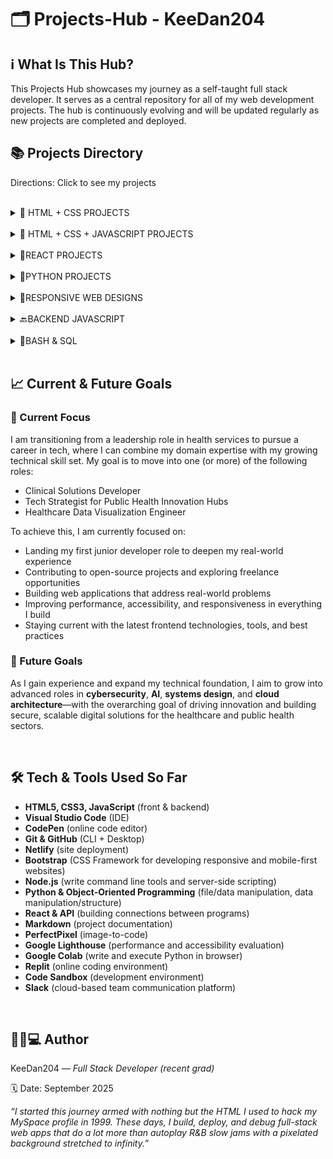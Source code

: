 # 🗂️ Projects-Hub - KeeDan204

<h2>ℹ️ What Is This Hub?</h2>
This Projects Hub showcases my journey as a self-taught full stack developer. It serves as a central repository for all of my web development projects. The hub is continuously evolving and will be updated regularly as new projects are completed and deployed.
<br>

<h2>📚 Projects Directory</h2>
<p>Directions: Click to see my projects</p>
<br>
<details>
  <summary>🎨 HTML + CSS PROJECTS</summary>
  <br>
  <table>
    <thead>
      <tr>
        <th>Project</th>
        <th>Preview</th>
        <th>Links</th>
      </tr>
    </thead>
    <tbody>
      <tr>
        <td><bold>1. freeCodeCamp Projects</bold></td>
        <td><img src="https://github.com/keedan204/keedan204/blob/main/Screenshot%202025-08-20%20215730.jpg" width="180" height="120" /></td>
        <td><a href="https://www.freecodecamp.org/learn/full-stack-developer/">🌐</a> | <a href="https://www.freecodecamp.org/learn/full-stack-developer/">💻</a></td>
      </tr>
      <tr>
        <td>» Build A Cat Photo App</td>
        <td><img src="https://github.com/keedan204/Build-A-Cat-Photo-App/blob/main/Screenshot%202025-08-20%20210334.jpg?raw=true" width="180" height="120" /></td>
        <td><a href="https://build-a-cat-photo-app.netlify.app/">🌐</a> | <a href="https://github.com/keedan204/Build-A-Cat-Photo-App/blob/main/index.html">💻</a></td>
      </tr>
      <tr>
        <td>» Build A Cat Blog Page</td>
        <td><img src="https://github.com/keedan204/Build-A-Cat-Blog-Page/blob/main/Screenshot%202025-08-20%20215047.jpg" width="180" height="120" /></td>
        <td><a href="https://build-a-cat-blog-page.netlify.app/">🌐</a> | <a href="https://github.com/keedan204/Build-A-Cat-Blog-Page/blob/main/index.html">💻</a></td>
      </tr>
      <tr>
        <td>» Build A Hotel Feedback Form</td>
       <td><img src="https://github.com/keedan204/Build-A-Hotel-Feeback-Form/blob/main/Screenshot%202025-08-20%20215410.jpg" width="180" height="120" /></td>
        <td><a href="https://build-a-hotel-feedback-form.netlify.app/">🌐</a> | <a href="https://github.com/keedan204/Build-A-Hotel-Feeback-Form/blob/main/index.html">💻</a></td>
      </tr>
      <tr>
        <td>» Design A Cafe Menu</td>
    <td><img src="https://github.com/keedan204/keedan204/blob/main/Screenshot%202025-08-20%20221737.jpg" width="180" height="120" /></td>
        <td><a href="https://design-a-cafe-menu.netlify.app/">🌐</a> | <a href="https://github.com/keedan204/Design-A-Cafe-Menu/blob/main/index.html">💻</a></td>
      </tr>
        <tr>
        <td>» Design a Greeting Card</td>
           <td><img src="https://github.com/keedan204/keedan204/blob/main/Screenshot%202025-08-20%20221807.jpg" width="180" height="120" /></td>
        <td><a href="https://design-a-greeting-card.netlify.app/">🌐</a> | <a href="https://github.com/keedan204/Design-A-Greeting-Card/blob/main/index.html">💻</a></td>
      </tr>
       <tr>
        <td>» Build a Set of Colored Markers</td>
             <td><img src="https://github.com/keedan204/keedan204/blob/main/Screenshot%202025-08-20%20221833.jpg" width="180" height="120" /></td>
        <td><a href="https://build-a-set-of-colored-markers.netlify.app/">🌐</a> | <a href="https://github.com/keedan204/Build-A-Set-of-Colored-Markers/blob/main/index.html">💻</a></td>
      </tr>
       <tr>
        <td>» Design a Registration Form</td>
         <td><img src="https://github.com/keedan204/keedan204/blob/main/Screenshot%202025-08-20%20233824.jpg" width="180" height="120" /></td>
        <td><a href="https://design-a-registration-form.netlify.app/">🌐</a> | <a href="https://github.com/keedan204/Design-a-Registration-Form/blob/main/index.html">💻</a></td>
      </tr>
      <tr>
        <td>» Build a Rothko Painting</td>
         <td><img src="https://github.com/keedan204/keedan204/blob/main/Screenshot%202025-08-20%20235354.jpg" width="180" height="120" /></td>
        <td><a href="https://build-a-rothko-painting.netlify.app/">🌐</a> | <a href="https://github.com/keedan204/Design-A-Rothko-Painting/blob/main/index.html">💻</a></td>
      </tr>
      <tr>
        <td>» CSS Flexbox Photo Gallery</td>
      <td><img src="https://github.com/keedan204/keedan204/blob/main/Screenshot%202025-08-20%20235733.jpg" width="180" height="120" /></td>
        <td><a href="https://app.netlify.com/projects/build-a-flexbox-photo-gallery/overview">🌐</a> | <a href="https://github.com/keedan204/Build-a-Flexbox-Photo-Gallery/blob/main/index.html">💻</a></td>
      </tr>
      <tr>
        <td>» Build a Nutritional Label</td>
        <td><img src="https://github.com/keedan204/keedan204/blob/main/Screenshot%202025-08-21%20000325.jpg" width="180" height="120" /></td>
        <td><a href="https://www.freecodecamp.org/learn/full-stack-developer/#workshop-nutritional-label">🌐</a> | <a href="https://github.com/keedan204/Build-a-Nutritional-Label">💻</a></td>
      </tr>
           <tr>
        <td>» Build a Quiz Webpage</td>
              <td><img src="https://github.com/keedan204/keedan204/blob/main/Screenshot%202025-08-21%20000651.jpg" width="180" height="120" /></td>
        <td><a href="https://www.freecodecamp.org/learn/full-stack-developer/#workshop-accessibility-quiz">🌐</a> | <a href="">💻</a></td>
      </tr>
           <tr>
        <td>» Build a Cat Painting</td>
      <td><img src="https://github.com/keedan204/keedan204/blob/main/Screenshot%202025-08-21%20001010.jpg" width="180" height="120" /></td>
        <td><a href="https://www.freecodecamp.org/learn/full-stack-developer/#workshop-cat-painting">🌐</a> | <a href="">💻</a></td>
      </tr>
           <tr>
        <td>» Build a Balance Sheet</td>
              <td><img src="https://github.com/keedan204/keedan204/blob/main/Screenshot%202025-08-21%20001247.jpg" width="180" height="120" /></td>
        <td><a href="https://www.freecodecamp.org/learn/full-stack-developer/#workshop-balance-sheet">🌐</a> | <a href="">💻</a></td>
      </tr>
              <tr>
        <td>» Design a Piano</td>
              <td><img src="https://github.com/keedan204/keedan204/blob/main/Screenshot%202025-08-21%20001545.jpg" width="180" height="120" /></td>
        <td><a href="https://www.freecodecamp.org/learn/full-stack-developer/#workshop-piano">🌐</a> | <a href="">💻</a></td>
      </tr>
      <tr>
        <td>» Build a Technical Documentation Page</td>
              <td><img src="https://github.com/keedan204/keedan204/blob/main/Screenshot%202025-08-22%20200108.jpg" width="180" height="120" /></td>
        <td><a href="https://build-a-technical-documentation-page.netlify.app/">🌐</a> | <a href="https://github.com/keedan204/build-a-technical-documentation-page/blob/main/index.html">💻</a></td>
      </tr>
           <tr>
        <td><bold>2. SheCodes Projects</bold></td>
             <td><img src="https://github.com/keedan204/keedan204/blob/main/Screenshot%202025-08-20%20220940.jpg" width="180" height="120" /></td>
        <td><a href="https://www.shecodes.io/">🌐</a> | <a href="https://www.shecodes.io/">💻</a></td>
      </tr>
      <tr>
        <td>» SheCodes Basics</td>
          <td><img src="https://github.com/keedan204/keedan204/blob/main/Screenshot%202025-08-20%20220426.jpg" width="180" height="120" /></td>
        <td><a href="https://s3.amazonaws.com/shecodesio-production/challenge_submissions/files/002/550/018/original/Project_Ice_Cream.html?1739397008">🌐</a> | <a href="">💻</a></td>
      </tr>
      <tr>
        <td>» SheCodes Basics Add-On</td>
       <td><img src="https://github.com/keedan204/keedan204/blob/main/Screenshot%202025-08-20%20221431.jpg" width="180" height="120" /></td>
        <td><a href="https://s3.amazonaws.com/shecodesio-production/challenge_submissions/files/002/556/312/original/BasicAddOn_-_Final_Project.html?1739914330">🌐</a> | <a href="">💻</a>
        </td>
      </tr>
    </tbody>
  </table>
</details>
<br>
<details>
  <summary>🚀 HTML + CSS + JAVASCRIPT PROJECTS</summary>
<br>
  <table>
    <thead>
      <tr>
        <th>Project</th>
        <th>Preview</th>
        <th>Links</th>
      </tr>
    </thead>
    <tbody>
      <tr>
        <td><bold>1. SheCodes Projects</bold></td>
        <td><img src="https://github.com/keedan204/keedan204/blob/main/Screenshot%202025-08-20%20220940.jpg" width="180" height="120" /></td>
        <td><a href="https://www.shecodes.io/">🌐</a> | <a href="https://www.shecodes.io/">💻</a></td>
      </tr>
      <tr>
        <td>» SheCodes + - Weather project (Vanilla JS)</td>
        <td><img src="https://github.com/keedan204/keedan204/blob/main/Screenshot%202025-08-21%20002144.jpg" width="180" height="120" /></td>
        <td><a href="https://shecode-weather-forecast-project.netlify.app/">🌐</a> | <a href="https://github.com/keedan204/Weather-Forecast-Project">💻</a></td>
      </tr>
      <tr>
        <td>» SheCodes +AI Love Poem Generator</td>
        <td><img src="https://github.com/keedan204/keedan204/blob/main/Screenshot%202025-08-21%20002704.jpg" width="180" height="120" /></td>
        <td><a href="https://love-poems-204.netlify.app/">🌐</a> | <a href="https://github.com/keedan204/love-poem-generator">💻</a></td>
      </tr>
    <tr>
        <td>» SheCodes +Add-On - World Clock</td>
        <td><img src="https://github.com/keedan204/keedan204/blob/main/Screenshot%202025-08-21%20003138.jpg" width="180" height="120" /></td>
        <td><a href="https://world-clock-project204.netlify.app/">🌐</a> | <a href="https://github.com/keedan204/World-Clock">💻</a></td>
      </tr>
      <tr>
        <td><bold>2. freeCodeCamp Projects</bold></td>
        <td><img src="https://github.com/keedan204/keedan204/blob/main/Screenshot%202025-08-21%20013317.jpg" width="180" height="120" /></td>
        <td><a href="https://www.shecodes.io/">🌐</a> | <a href="https://www.shecodes.io/">💻</a></td>
      </tr>
      <tr>
        <td>» Coming soon</td>
        <td><img src="https://github.com/keedan204/keedan204/blob/main/Screenshot%202025-08-21%20013317.jpg" width="180" height="120" /></td>
        <td><a href="#">🌐</a> | <a href="#">💻</a></td>
      </tr>
    </tbody>
  </table>
</details>
<br>
<details>
  <summary>🧬REACT PROJECTS</summary>
  <br>
  <table>
    <thead>
      <tr>
        <th>Project</th>
        <th>Preview</th>
        <th>Links</th>
      </tr>
    </thead>
    <tbody>
      <tr>
        <td><bold>1. SheCodes Projects</bold></td>
        <td><img src="https://github.com/keedan204/keedan204/blob/main/Screenshot%202025-08-20%20220940.jpg" width="180" height="120" /></td>
        <td><a href="https://www.shecodes.io/">🌐</a> | <a href="https://www.shecodes.io/">💻</a></td>
      </tr>
              <td>» SheCodes React - Weather App</td>
        <td><img src="https://github.com/keedan204/keedan204/blob/main/Screenshot%202025-08-21%20003809.jpg" width="180" height="120" /></td>
        <td><a href="https://react-weather-app-final.netlify.app/">🌐</a> | <a href="https://github.com/keedan204/react-weather-app">💻</a></td>
      </tr>
            <td>» SheCodes React Add-On - Dictionary App</td>
        <td><img src="https://github.com/keedan204/keedan204/blob/main/Screenshot%202025-08-21%20010635.jpg" width="180" height="120" /></td>
        <td><a href="https://react-dictionary-search-engine.netlify.app/">🌐</a> | <a href="https://github.com/keedan204/react-dictionary-search-engine">💻</a></td>
      </tr>
     <tr>
        <td><bold>2. freeCodeCamp Projects</bold></td>
        <td><img src="https://github.com/keedan204/keedan204/blob/main/Screenshot%202025-08-21%20013343.jpg" width="180" height="120" /></td>
        <td><a href="">🌐</a> | <a href="https://www.shecodes.io/">💻</a></td>
      </tr>
              <td>» Coming soon</td>
        <td><img src="https://github.com/keedan204/keedan204/blob/main/Screenshot%202025-08-21%20013343.jpg" width="180" height="120" /></td>
        <td><a href="">🌐</a> | <a href="">💻</a></td>
      </tr>
        </tbody>
  </table>
</details>
<br>
<details>
  <summary>🐍PYTHON PROJECTS</summary>
  <br>
    <table>
    <thead>
      <tr>
        <th>Project</th>
        <th>Preview</th>
        <th>Links</th>
      </tr>
    </thead>
    <tbody>
      <tr>
        <td><bold>1. SheCodes Projects</bold></td>
        <td><img src="https://github.com/keedan204/keedan204/blob/main/Screenshot%202025-08-20%20220940.jpg" width="180" height="120" /></td>
        <td><a href="https://www.shecodes.io/">🌐</a> | <a href="https://www.shecodes.io/">💻</a></td>
      </tr>
      <tr>
              <td>» SheCodes Python Basics</td>
        <td><img src="https://github.com/keedan204/keedan204/blob/main/Screenshot%202025-08-21%20004907.jpg" width="180" height="120" /></td>
        <td><a href="https://www.weather.shecodes.io/">🌐</a> | <a href="https://replit.com/@KMD204/Python-Basics-Final-Project?v=1#main.py">💻</a></td>
      </tr>
      <tr>      
      <td>» SheCodes Python AI</td>
        <td><img src="https://github.com/keedan204/keedan204/blob/main/Screenshot%202025-08-21%20005030.jpg" width="180" height="120" /></td>
        <td><a href="https://www.weather.shecodes.io/">🌐</a> | <a href="https://colab.research.google.com/drive/1mA3D1Ih7ItFnRBZAJJG64FdPwpVOwQuq?usp=sharing">💻</a></td>
    </tr>
     <tr>
      <td>» SheCodes Python Advanced</td>
        <td><img src="https://github.com/keedan204/keedan204/blob/main/Screenshot%202025-08-21%20005241.jpg" width="180" height="120" /></td>
        <td><a href="https://www.weather.shecodes.io/">🌐</a> | <a href="https://replit.com/@KMD204/Week5AdvancedPython">💻</a></td>
      </tr>
       <tr>
        <td><bold>2. freeCodeCamp Projects</bold></td>
        <td><img src="https://github.com/keedan204/keedan204/blob/main/Screenshot%202025-08-21%20013404.jpg" width="180" height="120" /></td>
        <td><a href="">🌐</a> | <a href="https://www.shecodes.io/">💻</a></td>
      </tr>
              <td>» Coming soon</td>
        <td><img src="https://github.com/keedan204/keedan204/blob/main/Screenshot%202025-08-21%20013404.jpg" width="180" height="120" /></td>
        <td><a href="">🌐</a> | <a href="">💻</a></td>
      </tr>
       <tr>
        <td><bold>3. Freelance Projects</bold></td>
        <td><img src="https://cdn.prod.website-files.com/620e4101b2ce12a1a6bff0e8/6454eb0788ec074e1128a680_Gen%20z%20%26%20pop%20culture%20(7).jpg" width="180" height="120" /></td>
        <td><a href="">🌐</a> | <a href="">💻</a></td>
      </tr>
              <td>»  Interactive Python App for Black Hair Care Routines</td>
        <td><img src="https://github.com/keedan204/keedan204/blob/main/Screenshot%202025-08-21%20124452.jpg" width="180" height="120" /></td>
        <td><a href="https://colab.research.google.com/drive/1J7esBKoNIP_wRmMdTIEzexsQaHUBV1dO?usp=sharing">🌐</a> | <a href="https://github.com/keedan204/Black-Hair-Care-Routine/blob/main/Black_Hair_Care_Routine.ipynb">💻</a></td>
      </tr>
    </tbody>
  </table>
</details>
     <br> 
<details>
  <summary>🦘RESPONSIVE WEB DESIGNS</summary>
  <br>
  <table>
    <thead>
      <tr>
        <th>Project</th>
        <th>Preview</th>
        <th>Links</th>
      </tr>
    </thead>
    <tbody>
      <tr>
        <td><bold>1. SheCodes Projects</bold></td>
        <td><img src="https://github.com/keedan204/keedan204/blob/main/Screenshot%202025-08-20%20220940.jpg" width="180" height="120" /></td>
        <td><a href="https://www.shecodes.io/">🌐</a> | <a href="https://www.shecodes.io/">💻</a></td>
      </tr>
              <td>» SheCodes Responsive</td>
        <td><img src="https://github.com/keedan204/keedan204/blob/main/Screenshot%202025-08-21%20010855.jpg" width="180" height="120" /></td>
        <td><a href="https://www.weather.shecodes.io/">🌐</a> | <a href="">💻</a></td>
      </tr>
            <td>» SheCodes Responsive Add-On</td>
        <td><img src="https://github.com/keedan204/keedan204/blob/main/Screenshot%202025-08-21%20011104.jpg" width="180" height="120" /></td>
        <td><a href="https://www.weather.shecodes.io/">🌐</a> | <a href="">💻</a></td>
      </tr>
    </tbody>
  </table>
</details>
     <br> 
<details>
  <summary>🔙BACKEND JAVASCRIPT</summary>
  <br>
    <table>
    <thead>
      <tr>
        <th>Project</th>
        <th>Preview</th>
        <th>Links</th>
      </tr>
    </thead>
    <tbody>
      <tr>
        <td><bold>1. freeCodeCamp Projects</bold></td>
        <td><img src="https://github.com/keedan204/keedan204/blob/main/Screenshot%202025-08-21%20013455.jpg" width="180" height="120" /></td>
        <td><a href="https://www.shecodes.io/">🌐</a> | <a href="https://www.shecodes.io/">💻</a></td>
      </tr>
              <td>» Coming Soon</td>
        <td><img src="https://github.com/keedan204/keedan204/blob/main/Screenshot%202025-08-21%20013455.jpg" width="180" height="120" /></td>
        <td><a href="">🌐</a> | <a href="">💻</a></td>
      </tr>
    </tbody>
  </table>
</details>
<br> 
<details>
  <summary>🐚BASH & SQL</summary>
<br>
  <table>
    <thead>
      <tr>
        <th>Project</th>
        <th>Preview</th>
        <th>Links</th>
      </tr>
    </thead>
    <tbody>
      <tr>
        <td><bold>1. freeCodeCamp Projects</bold></td>
        <td><img src="https://github.com/keedan204/keedan204/blob/main/Screenshot%202025-08-21%20013431.jpg" width="180" height="120" /></td>
        <td><a href="https://www.shecodes.io/">🌐</a> | <a href="https://www.shecodes.io/">💻</a></td>
      </tr>
              <td>» Coming Soon</td>
        <td><img src="https://github.com/keedan204/keedan204/blob/main/Screenshot%202025-08-21%20013431.jpg" width="180" height="120" /></td>
        <td><a href="">🌐</a> | <a href="">💻</a></td>
      </tr>
        </tbody>
  </table>
</details>
<br>
<h2>📈 Current & Future Goals</h2>
<h3>🔹 Current Focus</h3>

<p>I am transitioning from a leadership role in health services to pursue a career in tech, where I can combine my domain expertise with my growing technical skill set. My goal is to move into one (or more) of the following roles:</p>

<ul>
  <li>Clinical Solutions Developer</li>
  <li>Tech Strategist for Public Health Innovation Hubs</li>
  <li>Healthcare Data Visualization Engineer</li>
</ul>

<p>To achieve this, I am currently focused on:</p>

<ul>
  <li>Landing my first junior developer role to deepen my real-world experience</li>
  <li>Contributing to open-source projects and exploring freelance opportunities</li>
  <li>Building web applications that address real-world problems</li>
  <li>Improving performance, accessibility, and responsiveness in everything I build</li>
  <li>Staying current with the latest frontend technologies, tools, and best practices</li>
</ul>

<h3>🔹 Future Goals</h3>

<p>As I gain experience and expand my technical foundation, I aim to grow into advanced roles in <strong>cybersecurity</strong>, <strong>AI</strong>, <strong>systems design</strong>, and <strong>cloud architecture</strong>—with the overarching goal of driving innovation and building secure, scalable digital solutions for the healthcare and public health sectors.</p>
<br>
<h2>🛠️ Tech & Tools Used So Far</h2>
<ul>
<li><b>HTML5, CSS3, JavaScript</b> (front & backend)</li> 
<li><b>Visual Studio Code</b> (IDE)</li>
  <li><b>CodePen</b> (online code editor)</li>
<li><b>Git & GitHub</b> (CLI + Desktop)</li>
<li><b>Netlify</b> (site deployment)</li>
  <li><b>Bootstrap</b> (CSS Framework for developing responsive and mobile-first websites)</li>
   <li><b>Node.js</b> (write command line tools and server-side scripting)</li>
<li><b>Python & Object-Oriented Programming</b> (file/data manipulation, data manipulation/structure)</li>
   <li><b>React & API</b> (building connections between programs)</li>
<li><b>Markdown</b> (project documentation)</li>
<li><b>PerfectPixel</b> (image-to-code)</li>
<li><b>Google Lighthouse</b> (performance and accessibility evaluation)</li>
<li><b>Google Colab</b> (write and execute Python in browser)</li>
<li><b>Replit</b> (online coding environment)</li>
<li><b>Code Sandbox</b> (development environment)</li>
  <li><b>Slack</b> (cloud-based team communication platform) </li>
</ul>
<br>
<h2>👩🏾💻 Author</h2>
<p>KeeDan204 — <i>Full Stack Developer (recent grad)</i></p>
<p>🗓️ Date: September 2025</p>
<p><em>“I started this journey armed with nothing but the HTML I used to hack my MySpace profile in 1999. These days, I build, deploy, and debug full-stack web apps that do a lot more than autoplay R&B slow jams with a pixelated background stretched to infinity.”</em></p>
